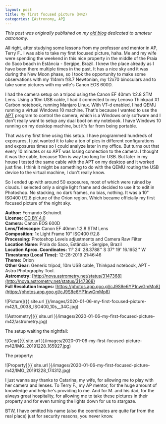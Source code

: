 ```yaml
---
layout: post
title: My first focused picture (M42)
categories: [Astronomy, AP]
---
```


*This post was originally published on my [old blog](https://boredprogrammer.postach.io/post/my-first-focused-picture-m42) dedicated to amateur astronomy.*

All right, after studying some lessons from my professor and mentor in AP, Terry F.. I was able to take my first focused picture, haha.
Me and my wife were spending the weekend in this nice property in the middle of the Praia do Saco beach in Estância - Sergipe, Brazil. I knew the place already as I have been there multiple times in the past. It has a nice sky and it was during the New Moon phase, so I took the opportunity to make some observations with my 114mm f/8.7 Newtonian, my 12x70 binoculars and to take some pictures with my wife's Canon EOS 600D.

I had the camera setup on a tripod using the Canon EF 40mm 1:2.8 STM Lens. Using a 10m USB cable, I had it connected to my Lenovo Thinkpad X1 Carbon notebook, running Manjaro Linux. With VT-d enabled, I had QEMU running a virtual Windows 10 machine. That's because I wanted to use the [APT](https://ideiki.com/astro/Default.aspx) program to control the camera, which is a Windows only software and I don't really want to setup any dual boot on my notebook. I have Windows 10 running on my desktop machine, but it's far from being portable.

That was my first time using this setup. I have programmed hundreds of exposures, I just wanted it to take a ton of pics in different configurations and exposures times so I could analyze later in my office. But turns out that every 10 minutes or so APT was losing connection to the camera. I thought it was the cable, because 10m is way too long for USB. But later in my house I tested the same cable with the APT on my desktop and it worked just fine. I think it might be something to do with the QEMU routing the USB device to the virtual machine, I don't really know.

So I ended up with around 50 exposures, most of which were ruined by clouds. I selected only a single light frame and decided to use it to edit in Photoshop. No stacking, no dark frames, no bias, nothing. It was a 10" ISO400 f/2.8 picture of the Orion region. Which became officially my first focused picture of the night sky.

**Author:** Fernando Schuindt  
**License:** [CC BY 4.0](https://creativecommons.org/licenses/by/4.0/)  
**Camera:** Canon EOS 600D  
**Lens/Telescope:** Canon EF 40mm 1:2.8 STM Lens  
**Composition:** 1x Light Frame 10" ISO400 f/2.8  
**Processing:** Photoshop Levels adjustments and Camera Raw Filter  
**Location Name:** Praia do Saco, Estância - Sergipe, Brazil  
**Location Aprox. Coordinates:** 11° 24' 28.3788'' S 37° 19' 16.1652'' W  
**Timestamp (Local Time):** 12-28-2019 21:46:46  
**Theme:** Orion  
**Other Gear:** Generic tripod, 10m USB cable, Thinkpad notebook, APT - Astro Photography Tool.  
**Astrometry:** [http://nova.astrometry.net/status/3147368](http://nova.astrometry.net/status/3147368)  
**Full Resolution Images:** [https://photos.app.goo.gl/cJ9S8e6YP1nwGmMp8](https://photos.app.goo.gl/cJ9S8e6YP1nwGmMp8)  

![Picture]({{ site.url }}/images/2020-01-06-my-first-focused-picture-m42/L_0038_ISO400_10s__34C.jpg)

![Astrometry]({{ site.url }}/images/2020-01-06-my-first-focused-picture-m42/astrometry.jpg)

The setup waiting the nightfall:

![Gear]({{ site.url }}/images/2020-01-06-my-first-focused-picture-m42/IMG_20191228_165927.jpg)

The property:

![Property]({{ site.url }}/images/2020-01-06-my-first-focused-picture-m42/IMG_20191228_174312.jpg)

I just wanna say thanks to Catarina, my wife, for allowing me to play with her camera and lenses. To Terry F., my AP mentor, for the huge amount of knowledge and help he's providing to me. And for M. and his dad, for the always great hospitality, for allowing me to take these pictures in their property and for even turning the lights down for us to stargaze.

BTW, I have omitted his name (also the coordinates are quite far from the real place) just for security reasons, you never know.
